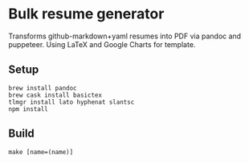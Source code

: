 # Bulk resume generator
Transforms github-markdown+yaml resumes into PDF via pandoc and puppeteer. 
Using LaTeX and Google Charts for template.

## Setup
```
brew install pandoc
brew cask install basictex
tlmgr install lato hyphenat slantsc
npm install
```

## Build
```
make [name=(name)]
```